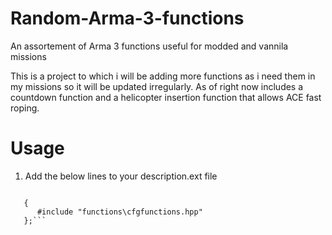 # Random-Arma-3-functions
An assortement of Arma 3 functions useful for modded and vannila missions

This is a project to which i will be adding more functions as i need them in my missions so it will be updated irregularly.
As of right now includes a countdown function and a helicopter insertion function that allows ACE fast roping.

# Usage
1. Add the below lines to your description.ext file
  > ```class cfgFunctions
       {
          #include "functions\cfgfunctions.hpp"
       };```
